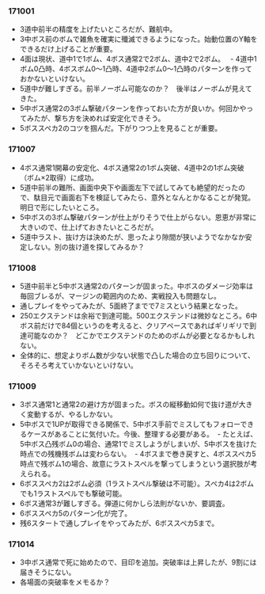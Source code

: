 ### 171001
- 3道中前半の精度を上げたいところだが、難航中。
- 3中ボス前のボムで雑魚を確実に殲滅できるようになった。始動位置のY軸をできるだけ上げることが重要。
- 4面は現状、道中1で1ボム、4ボス通常2で2ボム、道中2で2ボム。
  - 4道中1ボム0凸時、4ボスボム0～1凸時、4道中2ボム0～1凸時のパターンを作っておかないといけない。
- 5道中が難しすぎる。前半ノーボム可能なのか？　後半はノーボムが見えてきた。
- 5中ボス通常2の3ボム撃破パターンを作っておいた方が良いか。何回かやってみたが、撃ち方を決めれば安定化できそう。
- 5ボススペカ2のコツを掴んだ。下がりつつ上を見ることが重要。

### 171007
- 4ボス通常1開幕の安定化、4ボス通常2の1ボム突破、4道中2の1ボム突破（ボム×2取得）に成功。
- 5道中前半の難所、画面中央下や画面左下で試してみても絶望的だったので、駄目元で画面右下を検証してみたら、意外となんとかなることが発覚。明日で形にしたいところ。
- 5中ボスの3ボム撃破パターンが仕上がりそうで仕上がらない。恩恵が非常に大きいので、仕上げておきたいところだが。
- 5道中ラスト、抜け方は決めたが、思ったより隙間が狭いようでなかなか安定しない。別の抜け道を探してみるか？

### 171008
- 5道中前半と5中ボス通常2のパターンが固まった。中ボスのダメージ効率は毎回ブレるが、マージンの範囲内のため、実戦投入も問題なし。
- 通しプレイをやってみたが、5面終了までで7ミスという結果となった。
- 250エクステンドは余裕で到達可能。500エクステンドは微妙なところ。6中ボス前だけで84個というのを考えると、クリアペースであればギリギリで到達可能なのか？　どこかでエクステンドのためのボムが必要となるかもしれない。
- 全体的に、想定よりボム数が少ない状態で凸した場合の立ち回りについて、そろそろ考えていかないといけない。

### 171009
- 3ボス通常1と通常2の避け方が固まった。ボスの縦移動如何で抜け道が大きく変動するが、やるしかない。
- 5中ボスで1UPが取得できる関係で、5中ボス手前でミスしてもフォローできるケースがあることに気付いた。今後、整理する必要がある。
  - たとえば、5中ボス凸残ボム0の場合、通常1でミスしようがしまいが、5中ボスを抜けた時点での残機残ボムは変わらない。
  - 4ボスまで巻き戻すと、4ボススペカ5時点で残ボム1の場合、故意にラストスペルを撃ってしまうという選択肢が考えられる。
- 6ボススペカ2は2ボム必須（1ラストスペル撃破は不可能）。スペカ4は2ボムでも1ラストスペルでも撃破可能。
- 6ボス通常3が難しすぎる。弾道に何かしら法則がないか、要調査。
- 6ボススペカ5のパターン化が完了。
- 残6スタートで通しプレイをやってみたが、6ボススペカ5まで。

### 171014
- 3中ボス通常で死に始めたので、目印を追加。突破率は上昇したが、9割には届きそうにない。
- 各場面の突破率をメモるか？
